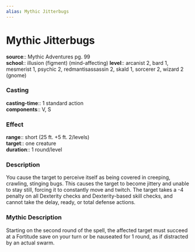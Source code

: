 ```yaml
---
alias: Mythic Jitterbugs
---
```


# Mythic Jitterbugs

**source**:: Mythic Adventures pg. 99  
**school**:: illusion (figment) (mind-affecting)
**level**:: arcanist 2, bard 1, mesmerist 1, psychic 2, redmantisassassin 2, skald 1, sorcerer 2, wizard 2 (gnome)

### Casting 

**casting-time**:: 1 standard action  
**components**:: V, S

### Effect 

**range**:: short (25 ft. +5 ft. 2/levels)  
**target**:: one creature  
**duration**:: 1 round/level

### Description 

You cause the target to perceive itself as being covered in creeping, crawling, stinging bugs. This causes the target to become jittery and unable to stay still, forcing it to constantly move and twitch. The target takes a -4 penalty on all Dexterity checks and Dexterity-based skill checks, and cannot take the delay, ready, or total defense actions.

### Mythic Description

Starting on the second round of the spell, the affected target must succeed at a Fortitude save on your turn or be nauseated for 1 round, as if distracted by an actual swarm.
